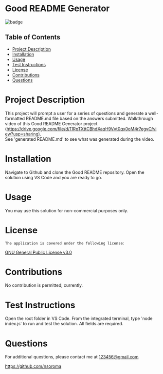 
  # Good README Generator
  
  
![badge](https://img.shields.io/badge/License-GPL-blue)
    

  ## Table of Contents

  * [Project Description](#project-description)
  * [Installation](#installation)
  * [Usage](#usage)
  * [Test Instructions](#test-instructions)
  * [License](#license)
  * [Contributions](#contributions)
  * [Questions](#questions)

  # Project Description
  This project will prompt a user for a series of questions and generate a well-formatted README.md file based on the answers submitted.
  Walkthrough video of this Good README Generator project (https://drive.google.com/file/d/11RpTXttCBhdXaqH9Vvt0qx0oM4r7egvO/view?usp=sharing).  
  See 'generated README.md' to see what was generated during the video.

  # Installation
  Navigate to Github and clone the Good README repository. Open the solution using VS Code and you are ready to go.
  
  # Usage
  You may use this solution for non-commercial purposes only.

  
# License
  
    The application is covered under the following license:
  
    
  [GNU General Public License v3.0](https://choosealicense.com/licenses/gpl-3.0/)
      
      

  # Contributions 
  No contribution is permitted, currently.

  # Test Instructions 
  Open the root folder in VS Code. From the integrated terminal, type 'node index.js' to run and test the solution. All fields are required.

  # Questions 
  For additional questions, please contact me at [123456@gmail.com](mailto:123456@gmail.com)

  https://github.com/nsoroma
